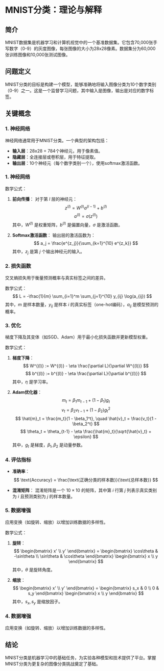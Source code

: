 # MNIST分类：理论与解释

## 简介
MNIST数据集是机器学习和计算机视觉中的一个基准数据集。它包含70,000张手写数字（0-9）的灰度图像，每张图像的大小为28x28像素。数据集分为60,000张训练图像和10,000张测试图像。

## 问题定义
MNIST分类的目标是构建一个模型，能够准确地将输入图像分类为10个数字类别（0-9）之一。这是一个监督学习问题，其中输入是图像，输出是对应的数字标签。

## 关键概念

### 1. 神经网络
神经网络通常用于MNIST分类。一个典型的架构包括：
- **输入层**：28x28 = 784个神经元，用于像素值。
- **隐藏层**：全连接层或卷积层，用于特征提取。
- **输出层**：10个神经元（每个数字类别一个），使用softmax激活函数。

### 1. 神经网络

数学公式：
1. **前向传播**：
  对于第 $l$ 层的神经元：
  $$
  z^{(l)} = W^{(l)}a^{(l-1)} + b^{(l)}
  $$
  $$
  a^{(l)} = \sigma(z^{(l)})
  $$
  其中，$W^{(l)}$ 是权重矩阵，$b^{(l)}$ 是偏置向量，$\sigma$ 是激活函数。

2. **Softmax激活函数**：
  输出层的激活函数为：
  $$
  a_j = \frac{e^{z_j}}{\sum_{k=1}^{10} e^{z_k}}
  $$
  其中，$z_j$ 是第 $j$ 个输出神经元的输入。

### 2. 损失函数

交叉熵损失用于衡量预测概率与真实标签之间的差异。

数学公式：
$$
L = -\frac{1}{m} \sum_{i=1}^m \sum_{j=1}^{10} y_{ij} \log(a_{ij})
$$
其中，$m$ 是样本数量，$y_{ij}$ 是样本 $i$ 的真实标签（one-hot编码），$a_{ij}$ 是模型预测的概率。

### 3. 优化

梯度下降及其变体（如SGD、Adam）用于最小化损失函数并更新模型权重。

数学公式：
1. **梯度下降**：
  $$
  W^{(l)} := W^{(l)} - \eta \frac{\partial L}{\partial W^{(l)}}
  $$
  $$
  b^{(l)} := b^{(l)} - \eta \frac{\partial L}{\partial b^{(l)}}
  $$
  其中，$\eta$ 是学习率。

2. **Adam优化器**：
  $$
  m_t = \beta_1 m_{t-1} + (1 - \beta_1) g_t
  $$
  $$
  v_t = \beta_2 v_{t-1} + (1 - \beta_2) g_t^2
  $$
  $$
  \hat{m}_t = \frac{m_t}{1 - \beta_1^t}, \quad \hat{v}_t = \frac{v_t}{1 - \beta_2^t}
  $$
  $$
  \theta_t = \theta_{t-1} - \eta \frac{\hat{m}_t}{\sqrt{\hat{v}_t} + \epsilon}
  $$
  其中，$g_t$ 是梯度，$\beta_1, \beta_2$ 是动量参数。

### 4. 评估指标

- **准确率**：
  $$
  \text{Accuracy} = \frac{\text{正确分类的样本数}}{\text{总样本数}}
  $$

- **混淆矩阵**：
  混淆矩阵是一个 $10 \times 10$ 的矩阵，其中第 $i$ 行第 $j$ 列表示真实类别为 $i$ 且预测类别为 $j$ 的样本数量。

### 5. 数据增强

应用变换（如旋转、缩放）以增加训练数据的多样性。

数学公式：
1. **旋转**：
  $$
  \begin{bmatrix}
  x' \\
  y'
  \end{bmatrix}
  =
  \begin{bmatrix}
  \cos\theta & -\sin\theta \\
  \sin\theta & \cos\theta
  \end{bmatrix}
  \begin{bmatrix}
  x \\
  y
  \end{bmatrix}
  $$
  其中，$\theta$ 是旋转角度。

2. **缩放**：
  $$
  \begin{bmatrix}
  x' \\
  y'
  \end{bmatrix}
  =
  \begin{bmatrix}
  s_x & 0 \\
  0 & s_y
  \end{bmatrix}
  \begin{bmatrix}
  x \\
  y
  \end{bmatrix}
  $$
  其中，$s_x, s_y$ 是缩放因子。

### 4. 数据增强
应用变换（如旋转、缩放）以增加训练数据的多样性。

## 结论
MNIST分类是机器学习中的基础任务，为实验各种模型和技术提供了平台。掌握MNIST分类为更复杂的图像分类挑战奠定了基础。
